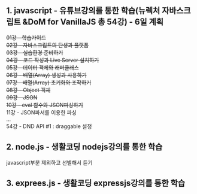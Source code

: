 ## 1.  javascript - 유튜브강의를 통한 학습(뉴렉처 자바스크립트 &DoM for VanillaJS 총 54강) - 6일 계획

~~01강 - 학습가이드~~  
~~02강 - 자바스크립트의 탄생과 플랫폼~~  
~~03강 - 실습환경 준비하기~~  
~~04강 - 코드 작성과 Live Server 설치하기~~  
~~05강 - 데이터 객체와 래퍼클래스~~  
~~06강 - 배열(Array) 생성과 사용하기~~  
~~07강 - 배열(Array) 초기화와 조작하기~~  
~~08강 - Object 객체~~  
~~09강 - JSON~~    
~~10강 - eval 함수와 JSON파싱하기~~  
11강 - JSON파서를 이용한 파싱  
...  
54강 - DND API #1 : draggable 설정  



## 2.  node.js - 생활코딩 nodejs강의를 통한 학습 

javascript부분 제외하고 선별해서 듣기


## 3.  exprees.js - 생활코딩 expressjs강의를 통한 학습
